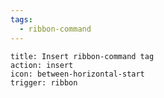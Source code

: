 ```yaml
---
tags:
  - ribbon-command
---
```

```pochoir-command
title: Insert ribbon-command tag
action: insert
icon: between-horizontal-start
trigger: ribbon
```